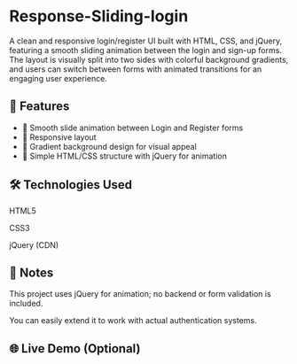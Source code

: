 # Response-Sliding-login
A clean and responsive login/register UI built with HTML, CSS, and jQuery, featuring a smooth sliding animation between the login and sign-up forms. The layout is visually split into two sides with colorful background gradients, and users can switch between forms with animated transitions for an engaging user experience.
## 🚀 Features

- 🔄 Smooth slide animation between Login and Register forms
- 📱 Responsive layout
- 🎨 Gradient background design for visual appeal
- 🧠 Simple HTML/CSS structure with jQuery for animation

  
## 🛠 Technologies Used
HTML5

CSS3

jQuery (CDN)

## 📌 Notes
This project uses jQuery for animation; no backend or form validation is included.

You can easily extend it to work with actual authentication systems.
## 🌐 Live Demo (Optional)
   
